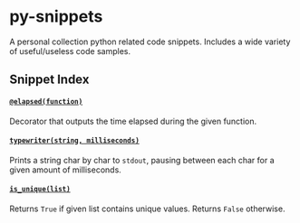 # py-snippets
A personal collection python related code snippets. Includes a wide variety of useful/useless code samples.

## Snippet Index

#### [`@elapsed(function)`](https://github.com/IreTheKID/py-snippets/blob/main/snippets/elapsed.py)
Decorator that outputs the time elapsed during the given function.

#### [`typewriter(string, milliseconds)`](https://github.com/IreTheKID/py-snippets/blob/main/snippets/typewriter.py)
Prints a string char by char to `stdout`, pausing between each char for a given amount of milliseconds.

#### [`is_unique(list)`](https://github.com/IreTheKID/py-snippets/blob/main/snippets/is_unique.py)
Returns `True` if given list contains unique values. Returns `False` otherwise.
